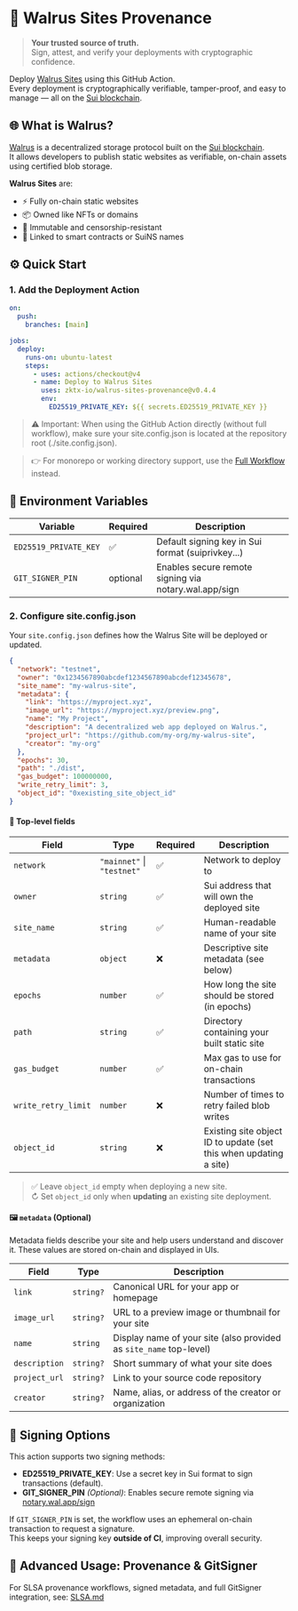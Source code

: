 # 🚀 Walrus Sites Provenance

> **Your trusted source of truth.**  
> Sign, attest, and verify your deployments with cryptographic confidence.

Deploy [Walrus Sites](https://docs.wal.app/walrus-sites/intro.html) using this GitHub Action.  
Every deployment is cryptographically verifiable, tamper-proof, and easy to manage — all on the [Sui blockchain](https://sui.io).

## 🌐 What is Walrus?

[Walrus](https://github.com/MystenLabs/walrus) is a decentralized storage protocol built on the [Sui blockchain](https://sui.io).  
It allows developers to publish static websites as verifiable, on-chain assets using certified blob storage.

**Walrus Sites** are:

- ⚡ Fully on-chain static websites
- 📦 Owned like NFTs or domains
- 🧱 Immutable and censorship-resistant
- 🔗 Linked to smart contracts or SuiNS names

## ⚙️ Quick Start

### 1. Add the Deployment Action

```yaml
on:
  push:
    branches: [main]

jobs:
  deploy:
    runs-on: ubuntu-latest
    steps:
      - uses: actions/checkout@v4
      - name: Deploy to Walrus Sites
        uses: zktx-io/walrus-sites-provenance@v0.4.4
        env:
          ED25519_PRIVATE_KEY: ${{ secrets.ED25519_PRIVATE_KEY }}
```

> ⚠️ Important:
> When using the GitHub Action directly (without full workflow),
> make sure your site.config.json is located at the repository root (./site.config.json).

> 👉 For monorepo or working directory support,
> use the [Full Workflow](./SLSA.md) instead.

## 🔐 Environment Variables

| Variable              | Required | Description                                           |
| --------------------- | -------- | ----------------------------------------------------- |
| `ED25519_PRIVATE_KEY` | ✅       | Default signing key in Sui format (suiprivkey...)     |
| `GIT_SIGNER_PIN`      | optional | Enables secure remote signing via notary.wal.app/sign |

### 2. Configure site.config.json

Your `site.config.json` defines how the Walrus Site will be deployed or updated.

```json
{
  "network": "testnet",
  "owner": "0x1234567890abcdef1234567890abcdef12345678",
  "site_name": "my-walrus-site",
  "metadata": {
    "link": "https://myproject.xyz",
    "image_url": "https://myproject.xyz/preview.png",
    "name": "My Project",
    "description": "A decentralized web app deployed on Walrus.",
    "project_url": "https://github.com/my-org/my-walrus-site",
    "creator": "my-org"
  },
  "epochs": 30,
  "path": "./dist",
  "gas_budget": 100000000,
  "write_retry_limit": 3,
  "object_id": "0xexisting_site_object_id"
}
```

#### 🧹 Top-level fields

| Field               | Type                       | Required | Description                                                       |
| ------------------- | -------------------------- | -------- | ----------------------------------------------------------------- |
| `network`           | `"mainnet"` \| `"testnet"` | ✅       | Network to deploy to                                              |
| `owner`             | `string`                   | ✅       | Sui address that will own the deployed site                       |
| `site_name`         | `string`                   | ✅       | Human-readable name of your site                                  |
| `metadata`          | `object`                   | ❌       | Descriptive site metadata (see below)                             |
| `epochs`            | `number`                   | ✅       | How long the site should be stored (in epochs)                    |
| `path`              | `string`                   | ✅       | Directory containing your built static site                       |
| `gas_budget`        | `number`                   | ✅       | Max gas to use for on-chain transactions                          |
| `write_retry_limit` | `number`                   | ❌       | Number of times to retry failed blob writes                       |
| `object_id`         | `string`                   | ❌       | Existing site object ID to update (set this when updating a site) |

> ✅ Leave `object_id` empty when deploying a new site.  
> ↻ Set `object_id` only when **updating** an existing site deployment.

#### 🖼 `metadata` (Optional)

Metadata fields describe your site and help users understand and discover it. These values are stored on-chain and displayed in UIs.

| Field         | Type      | Description                                                        |
| ------------- | --------- | ------------------------------------------------------------------ |
| `link`        | `string?` | Canonical URL for your app or homepage                             |
| `image_url`   | `string?` | URL to a preview image or thumbnail for your site                  |
| `name`        | `string`  | Display name of your site (also provided as `site_name` top-level) |
| `description` | `string?` | Short summary of what your site does                               |
| `project_url` | `string?` | Link to your source code repository                                |
| `creator`     | `string?` | Name, alias, or address of the creator or organization             |

## 🔐 Signing Options

This action supports two signing methods:

- **ED25519_PRIVATE_KEY**: Use a secret key in Sui format to sign transactions (default).
- **GIT_SIGNER_PIN** _(Optional)_: Enables secure remote signing via [notary.wal.app/sign](https://notary.wal.app/sign)

If `GIT_SIGNER_PIN` is set, the workflow uses an ephemeral on-chain transaction to request a signature.  
This keeps your signing key **outside of CI**, improving overall security.

## 📎 Advanced Usage: Provenance & GitSigner

For SLSA provenance workflows, signed metadata, and full GitSigner integration,
see: [SLSA.md](./SLSA.md)
